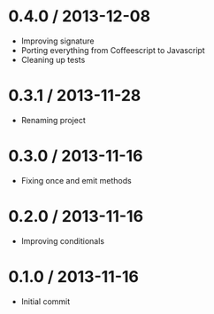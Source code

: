 0.4.0 / 2013-12-08
===================
 * Improving signature
 * Porting everything from Coffeescript to Javascript
 * Cleaning up tests

0.3.1 / 2013-11-28
===================
 * Renaming project

0.3.0 / 2013-11-16
===================
 * Fixing once and emit methods

0.2.0 / 2013-11-16
===================
 * Improving conditionals

0.1.0 / 2013-11-16
===================
 * Initial commit